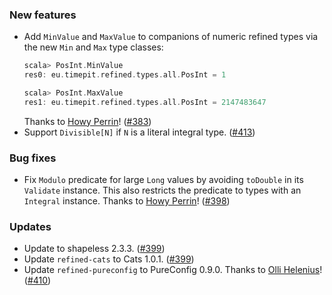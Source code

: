 ### New features

* Add `MinValue` and `MaxValue` to companions of numeric refined types
  via the new `Min` and `Max` type classes:
  ```scala
  scala> PosInt.MinValue
  res0: eu.timepit.refined.types.all.PosInt = 1

  scala> PosInt.MaxValue
  res1: eu.timepit.refined.types.all.PosInt = 2147483647
  ```
  Thanks to [Howy Perrin](https://github.com/howyp)! ([#383][#383])
* Support `Divisible[N]` if `N` is a literal integral type. ([#413][#413])

### Bug fixes

* Fix `Modulo` predicate for large `Long` values by avoiding `toDouble`
  in its `Validate` instance. This also restricts the predicate to types
  with an `Integral` instance.
  Thanks to [Howy Perrin](https://github.com/howyp)! ([#398][#398])

### Updates

* Update to shapeless 2.3.3. ([#399][#399])
* Update `refined-cats` to Cats 1.0.1. ([#399][#399])
* Update `refined-pureconfig` to PureConfig 0.9.0.
  Thanks to [Olli Helenius](https://github.com/liff)! ([#410][#410])

[#383]: https://github.com/fthomas/refined/pull/383
[#398]: https://github.com/fthomas/refined/pull/398
[#399]: https://github.com/fthomas/refined/pull/399
[#410]: https://github.com/fthomas/refined/pull/410
[#413]: https://github.com/fthomas/refined/pull/413
